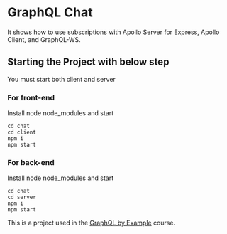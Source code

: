 # GraphQL Chat

It shows how to use subscriptions with Apollo Server for Express, Apollo Client, and GraphQL-WS.

## Starting the Project with below step
You must start both client and server

### For front-end
Install node node_modules and start

```
cd chat
cd client
npm i
npm start
```

### For back-end
Install node node_modules and start

```
cd chat
cd server
npm i
npm start
```

This is a project used in the [GraphQL by Example](https://www.udemy.com/course/graphql-by-example/?referralCode=7ACEB04674F000BAC061) course.

